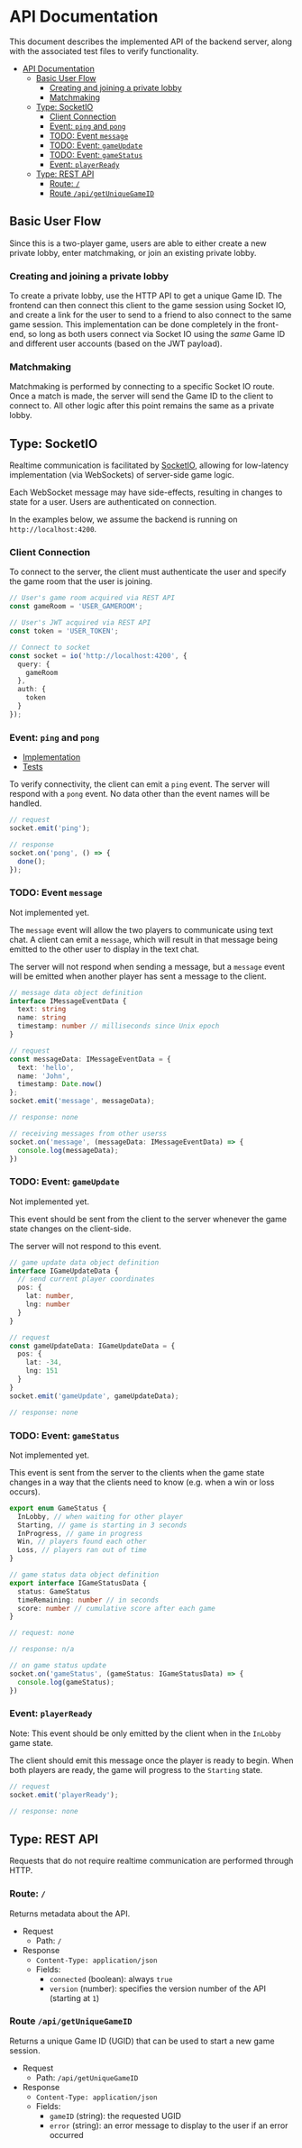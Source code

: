 # API Documentation
This document describes the implemented API of the backend server, along with the associated test files to verify functionality.

- [API Documentation](#api-documentation)
  - [Basic User Flow](#basic-user-flow)
    - [Creating and joining a private lobby](#creating-and-joining-a-private-lobby)
    - [Matchmaking](#matchmaking)
  - [Type: SocketIO](#type-socketio)
    - [Client Connection](#client-connection)
    - [Event: `ping` and `pong`](#event-ping-and-pong)
    - [TODO: Event `message`](#todo-event-message)
    - [TODO: Event: `gameUpdate`](#todo-event-gameupdate)
    - [TODO: Event: `gameStatus`](#todo-event-gamestatus)
    - [Event: `playerReady`](#event-playerready)
  - [Type: REST API](#type-rest-api)
    - [Route: `/`](#route-)
    - [Route `/api/getUniqueGameID`](#route-apigetuniquegameid)


## Basic User Flow
Since this is a two-player game, users are able to either create a new private lobby, enter matchmaking, or join an existing private lobby. 

### Creating and joining a private lobby
To create a private lobby, use the HTTP API to get a unique Game ID. The frontend can then connect this client to the game session using Socket IO, and create a link for the user to send to a friend to also connect to the same game session. This implementation can be done completely in the front-end, so long as both users connect via Socket IO using the *same* Game ID and different user accounts (based on the JWT payload).

### Matchmaking
Matchmaking is performed by connecting to a specific Socket IO route. Once a match is made, the server will send the Game ID to the client to connect to. All other logic after this point remains the same as a private lobby.

## Type: SocketIO
Realtime communication is facilitated by [SocketIO](https://socket.io), allowing for low-latency implementation (via WebSockets) of server-side game logic.

Each WebSocket message may have side-effects, resulting in changes to state for a user. Users are authenticated on connection.

In the examples below, we assume the backend is running on `http://localhost:4200`.

### Client Connection
To connect to the server, the client must authenticate the user and specify the game room that the user is joining.

```ts
// User's game room acquired via REST API
const gameRoom = 'USER_GAMEROOM';

// User's JWT acquired via REST API
const token = 'USER_TOKEN';

// Connect to socket
const socket = io('http://localhost:4200', {
  query: {
    gameRoom
  },
  auth: {
    token
  }
});
```

### Event: `ping` and `pong`
* [Implementation](src/realtime-handlers/ping.ts)
* [Tests](src/realtime-handlers/ping.test.ts)

To verify connectivity, the client can emit a `ping` event. The server will respond with a `pong` event. No data other than the event names will be handled.

```ts
// request
socket.emit('ping');

// response
socket.on('pong', () => {
  done();
});
```

### TODO: Event `message`
Not implemented yet. 

The `message` event will allow the two players to communicate using text chat. A client can emit a `message`, which will result in that message being emitted to the other user to display in the text chat.

The server will not respond when sending a message, but a `message` event will be emitted when another player has sent a message to the client.

```ts
// message data object definition
interface IMessageEventData {
  text: string
  name: string
  timestamp: number // milliseconds since Unix epoch
}

// request
const messageData: IMessageEventData = {
  text: 'hello',
  name: 'John',
  timestamp: Date.now()
};
socket.emit('message', messageData);

// response: none

// receiving messages from other userss
socket.on('message', (messageData: IMessageEventData) => {
  console.log(messageData);
})
```

### TODO: Event: `gameUpdate`
Not implemented yet. 

This event should be sent from the client to the server whenever the game state changes on the client-side.

The server will not respond to this event.

```ts
// game update data object definition
interface IGameUpdateData {
  // send current player coordinates
  pos: {
    lat: number,
    lng: number
  }
}

// request
const gameUpdateData: IGameUpdateData = {
  pos: {
    lat: -34,
    lng: 151
  }
}
socket.emit('gameUpdate', gameUpdateData);

// response: none
```

### TODO: Event: `gameStatus`
Not implemented yet. 

This event is sent from the server to the clients when the game state changes in a way that the clients need to know (e.g. when a win or loss occurs).

```ts
export enum GameStatus {
  InLobby, // when waiting for other player
  Starting, // game is starting in 3 seconds
  InProgress, // game in progress
  Win, // players found each other
  Loss, // players ran out of time
}

// game status data object definition
export interface IGameStatusData {
  status: GameStatus
  timeRemaining: number // in seconds
  score: number // cumulative score after each game
}

// request: none

// response: n/a

// on game status update
socket.on('gameStatus', (gameStatus: IGameStatusData) => {
  console.log(gameStatus);
})
```

### Event: `playerReady`
Note: This event should be only emitted by the client when in the `InLobby` game state.

The client should emit this message once the player is ready to begin. When both players are ready, the game will progress to the `Starting` state.

```ts
// request
socket.emit('playerReady');

// response: none
```

## Type: REST API
Requests that do not require realtime communication are performed through HTTP. 

### Route: `/`
Returns metadata about the API.

* Request
  * Path: `/`
* Response
  * `Content-Type: application/json`
  * Fields:
    * `connected` (boolean): always `true`
    * `version` (number): specifies the version number of the API (starting at `1`)

### Route `/api/getUniqueGameID`
Returns a unique Game ID (UGID) that can be used to start a new game session.

* Request
  * Path: `/api/getUniqueGameID`
* Response
  * `Content-Type: application/json`
  * Fields:
    * `gameID` (string): the requested UGID
    * `error` (string): an error message to display to the user if an error occurred